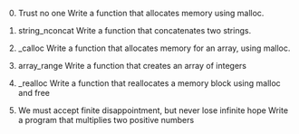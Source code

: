 0. Trust no one
Write a function that allocates memory using malloc.

1. string_nconcat
Write a function that concatenates two strings.

2. _calloc
Write a function that allocates memory for an array, using malloc.

3. array_range
Write a function that creates an array of integers

4. _realloc
Write a function that reallocates a memory block using malloc and free

5. We must accept finite disappointment, but never lose infinite hope
Write a program that multiplies two positive numbers
